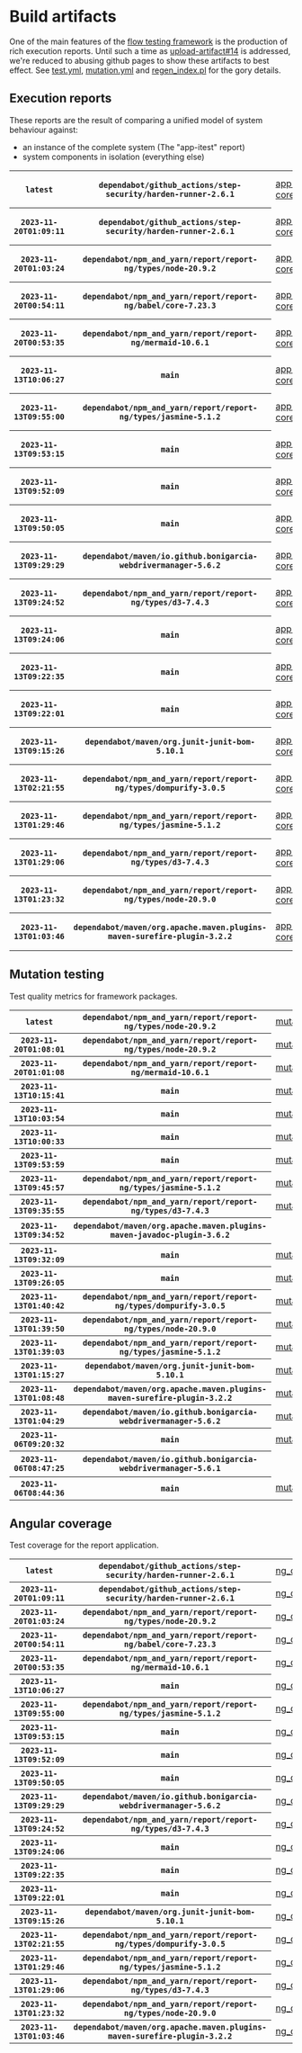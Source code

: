 # Build artifacts

One of the main features of the [flow testing framework](https://github.com/Mastercard/flow) is the production of rich execution reports.
Until such a time as [upload-artifact#14](https://github.com/actions/upload-artifact/issues/14) is addressed, we're reduced to abusing github pages to show these artifacts to best effect.
See [test.yml](https://github.com/Mastercard/flow/blob/main/.github/workflows/test.yml), [mutation.yml](https://github.com/Mastercard/flow/blob/main/.github/workflows/mutation.yml) and [regen_index.pl](https://github.com/Mastercard/flow/blob/pages/regen_index.pl) for the gory details.

## Execution reports

These reports are the result of comparing a unified model of system behaviour against:
 * an instance of the complete system (The "app-itest" report)
 * system components in isolation (everything else)

<!-- start:execution -->
<table>
	<tbody>
		<tr> <th><code>latest</code></th>
			 <th><code>dependabot/github_actions/step-security/harden-runner-2.6.1</code></th>
			<td><a href="execution/latest/app-core/target/mctf/latest/index.html">app-core</a></td>
			<td><a href="execution/latest/app-histogram/target/mctf/latest/index.html">app-histogram</a></td>
			<td><a href="execution/latest/app-itest/target/mctf/latest/index.html">app-itest</a></td>
			<td><a href="execution/latest/app-queue/target/mctf/latest/index.html">app-queue</a></td>
			<td><a href="execution/latest/app-store/target/mctf/latest/index.html">app-store</a></td>
			<td><a href="execution/latest/app-ui/target/mctf/latest/index.html">app-ui</a></td>
			<td><a href="execution/latest/app-web-ui/target/mctf/latest/index.html">app-web-ui</a></td>
		</tr>
		<tr> <th><code>2023-11-20T01:09:11</code></th>
			 <th><code>dependabot/github_actions/step-security/harden-runner-2.6.1</code></th>
			<td><a href="execution/1700442551/app-core/target/mctf/latest/index.html">app-core</a></td>
			<td><a href="execution/1700442551/app-histogram/target/mctf/latest/index.html">app-histogram</a></td>
			<td><a href="execution/1700442551/app-itest/target/mctf/latest/index.html">app-itest</a></td>
			<td><a href="execution/1700442551/app-queue/target/mctf/latest/index.html">app-queue</a></td>
			<td><a href="execution/1700442551/app-store/target/mctf/latest/index.html">app-store</a></td>
			<td><a href="execution/1700442551/app-ui/target/mctf/latest/index.html">app-ui</a></td>
			<td><a href="execution/1700442551/app-web-ui/target/mctf/latest/index.html">app-web-ui</a></td>
		</tr>
		<tr> <th><code>2023-11-20T01:03:24</code></th>
			 <th><code>dependabot/npm_and_yarn/report/report-ng/types/node-20.9.2</code></th>
			<td><a href="execution/1700442204/app-core/target/mctf/latest/index.html">app-core</a></td>
			<td><a href="execution/1700442204/app-histogram/target/mctf/latest/index.html">app-histogram</a></td>
			<td><a href="execution/1700442204/app-itest/target/mctf/latest/index.html">app-itest</a></td>
			<td><a href="execution/1700442204/app-queue/target/mctf/latest/index.html">app-queue</a></td>
			<td><a href="execution/1700442204/app-store/target/mctf/latest/index.html">app-store</a></td>
			<td><a href="execution/1700442204/app-ui/target/mctf/latest/index.html">app-ui</a></td>
			<td><a href="execution/1700442204/app-web-ui/target/mctf/latest/index.html">app-web-ui</a></td>
		</tr>
		<tr> <th><code>2023-11-20T00:54:11</code></th>
			 <th><code>dependabot/npm_and_yarn/report/report-ng/babel/core-7.23.3</code></th>
			<td><a href="execution/1700441651/app-core/target/mctf/latest/index.html">app-core</a></td>
			<td><a href="execution/1700441651/app-histogram/target/mctf/latest/index.html">app-histogram</a></td>
			<td><a href="execution/1700441651/app-itest/target/mctf/latest/index.html">app-itest</a></td>
			<td><a href="execution/1700441651/app-queue/target/mctf/latest/index.html">app-queue</a></td>
			<td><a href="execution/1700441651/app-store/target/mctf/latest/index.html">app-store</a></td>
			<td><a href="execution/1700441651/app-ui/target/mctf/latest/index.html">app-ui</a></td>
			<td><a href="execution/1700441651/app-web-ui/target/mctf/latest/index.html">app-web-ui</a></td>
		</tr>
		<tr> <th><code>2023-11-20T00:53:35</code></th>
			 <th><code>dependabot/npm_and_yarn/report/report-ng/mermaid-10.6.1</code></th>
			<td><a href="execution/1700441615/app-core/target/mctf/latest/index.html">app-core</a></td>
			<td><a href="execution/1700441615/app-histogram/target/mctf/latest/index.html">app-histogram</a></td>
			<td><a href="execution/1700441615/app-itest/target/mctf/latest/index.html">app-itest</a></td>
			<td><a href="execution/1700441615/app-queue/target/mctf/latest/index.html">app-queue</a></td>
			<td><a href="execution/1700441615/app-store/target/mctf/latest/index.html">app-store</a></td>
			<td><a href="execution/1700441615/app-ui/target/mctf/latest/index.html">app-ui</a></td>
			<td><a href="execution/1700441615/app-web-ui/target/mctf/latest/index.html">app-web-ui</a></td>
		</tr>
		<tr> <th><code>2023-11-13T10:06:27</code></th>
			 <th><code>main</code></th>
			<td><a href="execution/1699869987/app-core/target/mctf/latest/index.html">app-core</a></td>
			<td><a href="execution/1699869987/app-histogram/target/mctf/latest/index.html">app-histogram</a></td>
			<td><a href="execution/1699869987/app-itest/target/mctf/latest/index.html">app-itest</a></td>
			<td><a href="execution/1699869987/app-queue/target/mctf/latest/index.html">app-queue</a></td>
			<td><a href="execution/1699869987/app-store/target/mctf/latest/index.html">app-store</a></td>
			<td><a href="execution/1699869987/app-ui/target/mctf/latest/index.html">app-ui</a></td>
			<td><a href="execution/1699869987/app-web-ui/target/mctf/latest/index.html">app-web-ui</a></td>
		</tr>
		<tr> <th><code>2023-11-13T09:55:00</code></th>
			 <th><code>dependabot/npm_and_yarn/report/report-ng/types/jasmine-5.1.2</code></th>
			<td><a href="execution/1699869300/app-core/target/mctf/latest/index.html">app-core</a></td>
			<td><a href="execution/1699869300/app-histogram/target/mctf/latest/index.html">app-histogram</a></td>
			<td><a href="execution/1699869300/app-itest/target/mctf/latest/index.html">app-itest</a></td>
			<td><a href="execution/1699869300/app-queue/target/mctf/latest/index.html">app-queue</a></td>
			<td><a href="execution/1699869300/app-store/target/mctf/latest/index.html">app-store</a></td>
			<td><a href="execution/1699869300/app-ui/target/mctf/latest/index.html">app-ui</a></td>
			<td><a href="execution/1699869300/app-web-ui/target/mctf/latest/index.html">app-web-ui</a></td>
		</tr>
		<tr> <th><code>2023-11-13T09:53:15</code></th>
			 <th><code>main</code></th>
			<td><a href="execution/1699869195/app-core/target/mctf/latest/index.html">app-core</a></td>
			<td><a href="execution/1699869195/app-histogram/target/mctf/latest/index.html">app-histogram</a></td>
			<td><a href="execution/1699869195/app-itest/target/mctf/latest/index.html">app-itest</a></td>
			<td><a href="execution/1699869195/app-queue/target/mctf/latest/index.html">app-queue</a></td>
			<td><a href="execution/1699869195/app-store/target/mctf/latest/index.html">app-store</a></td>
			<td><a href="execution/1699869195/app-ui/target/mctf/latest/index.html">app-ui</a></td>
			<td><a href="execution/1699869195/app-web-ui/target/mctf/latest/index.html">app-web-ui</a></td>
		</tr>
		<tr> <th><code>2023-11-13T09:52:09</code></th>
			 <th><code>main</code></th>
			<td><a href="execution/1699869129/app-core/target/mctf/latest/index.html">app-core</a></td>
			<td><a href="execution/1699869129/app-histogram/target/mctf/latest/index.html">app-histogram</a></td>
			<td><a href="execution/1699869129/app-itest/target/mctf/latest/index.html">app-itest</a></td>
			<td><a href="execution/1699869129/app-queue/target/mctf/latest/index.html">app-queue</a></td>
			<td><a href="execution/1699869129/app-store/target/mctf/latest/index.html">app-store</a></td>
			<td><a href="execution/1699869129/app-ui/target/mctf/latest/index.html">app-ui</a></td>
			<td><a href="execution/1699869129/app-web-ui/target/mctf/latest/index.html">app-web-ui</a></td>
		</tr>
		<tr> <th><code>2023-11-13T09:50:05</code></th>
			 <th><code>main</code></th>
			<td><a href="execution/1699869005/app-core/target/mctf/latest/index.html">app-core</a></td>
			<td><a href="execution/1699869005/app-histogram/target/mctf/latest/index.html">app-histogram</a></td>
			<td><a href="execution/1699869005/app-itest/target/mctf/latest/index.html">app-itest</a></td>
			<td><a href="execution/1699869005/app-queue/target/mctf/latest/index.html">app-queue</a></td>
			<td><a href="execution/1699869005/app-store/target/mctf/latest/index.html">app-store</a></td>
			<td><a href="execution/1699869005/app-ui/target/mctf/latest/index.html">app-ui</a></td>
			<td><a href="execution/1699869005/app-web-ui/target/mctf/latest/index.html">app-web-ui</a></td>
		</tr>
		<tr> <th><code>2023-11-13T09:29:29</code></th>
			 <th><code>dependabot/maven/io.github.bonigarcia-webdrivermanager-5.6.2</code></th>
			<td><a href="execution/1699867769/app-core/target/mctf/latest/index.html">app-core</a></td>
			<td><a href="execution/1699867769/app-histogram/target/mctf/latest/index.html">app-histogram</a></td>
			<td><a href="execution/1699867769/app-itest/target/mctf/latest/index.html">app-itest</a></td>
			<td><a href="execution/1699867769/app-queue/target/mctf/latest/index.html">app-queue</a></td>
			<td><a href="execution/1699867769/app-store/target/mctf/latest/index.html">app-store</a></td>
			<td><a href="execution/1699867769/app-ui/target/mctf/latest/index.html">app-ui</a></td>
			<td><a href="execution/1699867769/app-web-ui/target/mctf/latest/index.html">app-web-ui</a></td>
		</tr>
		<tr> <th><code>2023-11-13T09:24:52</code></th>
			 <th><code>dependabot/npm_and_yarn/report/report-ng/types/d3-7.4.3</code></th>
			<td><a href="execution/1699867492/app-core/target/mctf/latest/index.html">app-core</a></td>
			<td><a href="execution/1699867492/app-histogram/target/mctf/latest/index.html">app-histogram</a></td>
			<td><a href="execution/1699867492/app-itest/target/mctf/latest/index.html">app-itest</a></td>
			<td><a href="execution/1699867492/app-queue/target/mctf/latest/index.html">app-queue</a></td>
			<td><a href="execution/1699867492/app-store/target/mctf/latest/index.html">app-store</a></td>
			<td><a href="execution/1699867492/app-ui/target/mctf/latest/index.html">app-ui</a></td>
			<td><a href="execution/1699867492/app-web-ui/target/mctf/latest/index.html">app-web-ui</a></td>
		</tr>
		<tr> <th><code>2023-11-13T09:24:06</code></th>
			 <th><code>main</code></th>
			<td><a href="execution/1699867446/app-core/target/mctf/latest/index.html">app-core</a></td>
			<td><a href="execution/1699867446/app-histogram/target/mctf/latest/index.html">app-histogram</a></td>
			<td><a href="execution/1699867446/app-itest/target/mctf/latest/index.html">app-itest</a></td>
			<td><a href="execution/1699867446/app-queue/target/mctf/latest/index.html">app-queue</a></td>
			<td><a href="execution/1699867446/app-store/target/mctf/latest/index.html">app-store</a></td>
			<td><a href="execution/1699867446/app-ui/target/mctf/latest/index.html">app-ui</a></td>
			<td><a href="execution/1699867446/app-web-ui/target/mctf/latest/index.html">app-web-ui</a></td>
		</tr>
		<tr> <th><code>2023-11-13T09:22:35</code></th>
			 <th><code>main</code></th>
			<td><a href="execution/1699867355/app-core/target/mctf/latest/index.html">app-core</a></td>
			<td><a href="execution/1699867355/app-histogram/target/mctf/latest/index.html">app-histogram</a></td>
			<td><a href="execution/1699867355/app-itest/target/mctf/latest/index.html">app-itest</a></td>
			<td><a href="execution/1699867355/app-queue/target/mctf/latest/index.html">app-queue</a></td>
			<td><a href="execution/1699867355/app-store/target/mctf/latest/index.html">app-store</a></td>
			<td><a href="execution/1699867355/app-ui/target/mctf/latest/index.html">app-ui</a></td>
			<td><a href="execution/1699867355/app-web-ui/target/mctf/latest/index.html">app-web-ui</a></td>
		</tr>
		<tr> <th><code>2023-11-13T09:22:01</code></th>
			 <th><code>main</code></th>
			<td><a href="execution/1699867321/app-core/target/mctf/latest/index.html">app-core</a></td>
			<td><a href="execution/1699867321/app-histogram/target/mctf/latest/index.html">app-histogram</a></td>
			<td><a href="execution/1699867321/app-itest/target/mctf/latest/index.html">app-itest</a></td>
			<td><a href="execution/1699867321/app-queue/target/mctf/latest/index.html">app-queue</a></td>
			<td><a href="execution/1699867321/app-store/target/mctf/latest/index.html">app-store</a></td>
			<td><a href="execution/1699867321/app-ui/target/mctf/latest/index.html">app-ui</a></td>
			<td><a href="execution/1699867321/app-web-ui/target/mctf/latest/index.html">app-web-ui</a></td>
		</tr>
		<tr> <th><code>2023-11-13T09:15:26</code></th>
			 <th><code>dependabot/maven/org.junit-junit-bom-5.10.1</code></th>
			<td><a href="execution/1699866926/app-core/target/mctf/latest/index.html">app-core</a></td>
			<td><a href="execution/1699866926/app-histogram/target/mctf/latest/index.html">app-histogram</a></td>
			<td><a href="execution/1699866926/app-itest/target/mctf/latest/index.html">app-itest</a></td>
			<td><a href="execution/1699866926/app-queue/target/mctf/latest/index.html">app-queue</a></td>
			<td><a href="execution/1699866926/app-store/target/mctf/latest/index.html">app-store</a></td>
			<td><a href="execution/1699866926/app-ui/target/mctf/latest/index.html">app-ui</a></td>
			<td><a href="execution/1699866926/app-web-ui/target/mctf/latest/index.html">app-web-ui</a></td>
		</tr>
		<tr> <th><code>2023-11-13T02:21:55</code></th>
			 <th><code>dependabot/npm_and_yarn/report/report-ng/types/dompurify-3.0.5</code></th>
			<td><a href="execution/1699842115/app-core/target/mctf/latest/index.html">app-core</a></td>
			<td><a href="execution/1699842115/app-histogram/target/mctf/latest/index.html">app-histogram</a></td>
			<td><a href="execution/1699842115/app-itest/target/mctf/latest/index.html">app-itest</a></td>
			<td><a href="execution/1699842115/app-queue/target/mctf/latest/index.html">app-queue</a></td>
			<td><a href="execution/1699842115/app-store/target/mctf/latest/index.html">app-store</a></td>
			<td><a href="execution/1699842115/app-ui/target/mctf/latest/index.html">app-ui</a></td>
			<td><a href="execution/1699842115/app-web-ui/target/mctf/latest/index.html">app-web-ui</a></td>
		</tr>
		<tr> <th><code>2023-11-13T01:29:46</code></th>
			 <th><code>dependabot/npm_and_yarn/report/report-ng/types/jasmine-5.1.2</code></th>
			<td><a href="execution/1699838986/app-core/target/mctf/latest/index.html">app-core</a></td>
			<td><a href="execution/1699838986/app-histogram/target/mctf/latest/index.html">app-histogram</a></td>
			<td><a href="execution/1699838986/app-itest/target/mctf/latest/index.html">app-itest</a></td>
			<td><a href="execution/1699838986/app-queue/target/mctf/latest/index.html">app-queue</a></td>
			<td><a href="execution/1699838986/app-store/target/mctf/latest/index.html">app-store</a></td>
			<td><a href="execution/1699838986/app-ui/target/mctf/latest/index.html">app-ui</a></td>
			<td><a href="execution/1699838986/app-web-ui/target/mctf/latest/index.html">app-web-ui</a></td>
		</tr>
		<tr> <th><code>2023-11-13T01:29:06</code></th>
			 <th><code>dependabot/npm_and_yarn/report/report-ng/types/d3-7.4.3</code></th>
			<td><a href="execution/1699838946/app-core/target/mctf/latest/index.html">app-core</a></td>
			<td><a href="execution/1699838946/app-histogram/target/mctf/latest/index.html">app-histogram</a></td>
			<td><a href="execution/1699838946/app-itest/target/mctf/latest/index.html">app-itest</a></td>
			<td><a href="execution/1699838946/app-queue/target/mctf/latest/index.html">app-queue</a></td>
			<td><a href="execution/1699838946/app-store/target/mctf/latest/index.html">app-store</a></td>
			<td><a href="execution/1699838946/app-ui/target/mctf/latest/index.html">app-ui</a></td>
			<td><a href="execution/1699838946/app-web-ui/target/mctf/latest/index.html">app-web-ui</a></td>
		</tr>
		<tr> <th><code>2023-11-13T01:23:32</code></th>
			 <th><code>dependabot/npm_and_yarn/report/report-ng/types/node-20.9.0</code></th>
			<td><a href="execution/1699838612/app-core/target/mctf/latest/index.html">app-core</a></td>
			<td><a href="execution/1699838612/app-histogram/target/mctf/latest/index.html">app-histogram</a></td>
			<td><a href="execution/1699838612/app-itest/target/mctf/latest/index.html">app-itest</a></td>
			<td><a href="execution/1699838612/app-queue/target/mctf/latest/index.html">app-queue</a></td>
			<td><a href="execution/1699838612/app-store/target/mctf/latest/index.html">app-store</a></td>
			<td><a href="execution/1699838612/app-ui/target/mctf/latest/index.html">app-ui</a></td>
			<td><a href="execution/1699838612/app-web-ui/target/mctf/latest/index.html">app-web-ui</a></td>
		</tr>
		<tr> <th><code>2023-11-13T01:03:46</code></th>
			 <th><code>dependabot/maven/org.apache.maven.plugins-maven-surefire-plugin-3.2.2</code></th>
			<td><a href="execution/1699837426/app-core/target/mctf/latest/index.html">app-core</a></td>
			<td><a href="execution/1699837426/app-histogram/target/mctf/latest/index.html">app-histogram</a></td>
			<td><a href="execution/1699837426/app-itest/target/mctf/latest/index.html">app-itest</a></td>
			<td><a href="execution/1699837426/app-queue/target/mctf/latest/index.html">app-queue</a></td>
			<td><a href="execution/1699837426/app-store/target/mctf/latest/index.html">app-store</a></td>
			<td><a href="execution/1699837426/app-ui/target/mctf/latest/index.html">app-ui</a></td>
			<td><a href="execution/1699837426/app-web-ui/target/mctf/latest/index.html">app-web-ui</a></td>
		</tr>
	</tbody>
</table>
<!-- end:execution -->

## Mutation testing

Test quality metrics for framework packages.

<!-- start:mutation -->
<table>
	<tbody>
		<tr> <th><code>latest</code></th>
			 <th><code>dependabot/npm_and_yarn/report/report-ng/types/node-20.9.2</code></th>
			<td><a href="mutation/latest/mutation_report/index.html">mutation</a></td>
			<td></td>
			<td></td>
			<td></td>
			<td></td>
			<td></td>
			<td></td>
			<td></td>
			<td></td>
			<td></td>
			<td></td>
			<td></td>
			<td></td>
			<td></td>
			<td></td>
			<td></td>
			<td></td>
			<td></td>
			<td></td>
			<td></td>
		</tr>
		<tr> <th><code>2023-11-20T01:08:01</code></th>
			 <th><code>dependabot/npm_and_yarn/report/report-ng/types/node-20.9.2</code></th>
			<td><a href="mutation/1700442481/mutation_report/index.html">mutation</a></td>
			<td></td>
			<td></td>
			<td></td>
			<td></td>
			<td></td>
			<td></td>
			<td></td>
			<td></td>
			<td></td>
			<td></td>
			<td></td>
			<td></td>
			<td></td>
			<td></td>
			<td></td>
			<td></td>
			<td></td>
			<td></td>
			<td></td>
		</tr>
		<tr> <th><code>2023-11-20T01:01:08</code></th>
			 <th><code>dependabot/npm_and_yarn/report/report-ng/mermaid-10.6.1</code></th>
			<td><a href="mutation/1700442068/mutation_report/index.html">mutation</a></td>
			<td></td>
			<td></td>
			<td></td>
			<td></td>
			<td></td>
			<td></td>
			<td></td>
			<td></td>
			<td></td>
			<td></td>
			<td></td>
			<td></td>
			<td></td>
			<td></td>
			<td></td>
			<td></td>
			<td></td>
			<td></td>
			<td></td>
		</tr>
		<tr> <th><code>2023-11-13T10:15:41</code></th>
			 <th><code>main</code></th>
			<td><a href="mutation/1699870541/mutation_report/index.html">mutation</a></td>
			<td></td>
			<td></td>
			<td></td>
			<td></td>
			<td></td>
			<td></td>
			<td></td>
			<td></td>
			<td></td>
			<td></td>
			<td></td>
			<td></td>
			<td></td>
			<td></td>
			<td></td>
			<td></td>
			<td></td>
			<td></td>
			<td></td>
		</tr>
		<tr> <th><code>2023-11-13T10:03:54</code></th>
			 <th><code>main</code></th>
			<td><a href="mutation/1699869834/mutation_report/index.html">mutation</a></td>
			<td></td>
			<td></td>
			<td></td>
			<td></td>
			<td></td>
			<td></td>
			<td></td>
			<td></td>
			<td></td>
			<td></td>
			<td></td>
			<td></td>
			<td></td>
			<td></td>
			<td></td>
			<td></td>
			<td></td>
			<td></td>
			<td></td>
		</tr>
		<tr> <th><code>2023-11-13T10:00:33</code></th>
			 <th><code>main</code></th>
			<td><a href="mutation/1699869633/mutation_report/index.html">mutation</a></td>
			<td></td>
			<td></td>
			<td></td>
			<td></td>
			<td></td>
			<td></td>
			<td></td>
			<td></td>
			<td></td>
			<td></td>
			<td></td>
			<td></td>
			<td></td>
			<td></td>
			<td></td>
			<td></td>
			<td></td>
			<td></td>
			<td></td>
		</tr>
		<tr> <th><code>2023-11-13T09:53:59</code></th>
			 <th><code>main</code></th>
			<td><a href="mutation/1699869239/mutation_report/index.html">mutation</a></td>
			<td></td>
			<td></td>
			<td></td>
			<td></td>
			<td></td>
			<td></td>
			<td></td>
			<td></td>
			<td></td>
			<td></td>
			<td></td>
			<td></td>
			<td></td>
			<td></td>
			<td></td>
			<td></td>
			<td></td>
			<td></td>
			<td></td>
		</tr>
		<tr> <th><code>2023-11-13T09:45:57</code></th>
			 <th><code>dependabot/npm_and_yarn/report/report-ng/types/jasmine-5.1.2</code></th>
			<td><a href="mutation/1699868757/mutation_report/index.html">mutation</a></td>
			<td></td>
			<td></td>
			<td></td>
			<td></td>
			<td></td>
			<td></td>
			<td></td>
			<td></td>
			<td></td>
			<td></td>
			<td></td>
			<td></td>
			<td></td>
			<td></td>
			<td></td>
			<td></td>
			<td></td>
			<td></td>
			<td></td>
		</tr>
		<tr> <th><code>2023-11-13T09:35:55</code></th>
			 <th><code>dependabot/npm_and_yarn/report/report-ng/types/d3-7.4.3</code></th>
			<td><a href="mutation/1699868155/mutation_report/index.html">mutation</a></td>
			<td></td>
			<td></td>
			<td></td>
			<td></td>
			<td></td>
			<td></td>
			<td></td>
			<td></td>
			<td></td>
			<td></td>
			<td></td>
			<td></td>
			<td></td>
			<td></td>
			<td></td>
			<td></td>
			<td></td>
			<td></td>
			<td></td>
		</tr>
		<tr> <th><code>2023-11-13T09:34:52</code></th>
			 <th><code>dependabot/maven/org.apache.maven.plugins-maven-javadoc-plugin-3.6.2</code></th>
			<td></td>
			<td><a href="mutation/1699868092/mutation_report/index.html">mutation_report</a></td>
			<td><a href="mutation/1699868092/project_mutation_reports/aggregator/target/pit-reports/index.html">project_mutation_reports/aggregator/target/pit-reports</a></td>
			<td><a href="mutation/1699868092/project_mutation_reports/api/target/pit-reports/index.html">project_mutation_reports/api/target/pit-reports</a></td>
			<td><a href="mutation/1699868092/project_mutation_reports/assert/assert-core/target/pit-reports/index.html">project_mutation_reports/assert/assert-core/target/pit-reports</a></td>
			<td><a href="mutation/1699868092/project_mutation_reports/assert/assert-filter/target/pit-reports/index.html">project_mutation_reports/assert/assert-filter/target/pit-reports</a></td>
			<td><a href="mutation/1699868092/project_mutation_reports/assert/assert-junit5/target/pit-reports/index.html">project_mutation_reports/assert/assert-junit5/target/pit-reports</a></td>
			<td><a href="mutation/1699868092/project_mutation_reports/builder/target/pit-reports/index.html">project_mutation_reports/builder/target/pit-reports</a></td>
			<td><a href="mutation/1699868092/project_mutation_reports/message/message-core/target/pit-reports/index.html">project_mutation_reports/message/message-core/target/pit-reports</a></td>
			<td><a href="mutation/1699868092/project_mutation_reports/message/message-http/target/pit-reports/index.html">project_mutation_reports/message/message-http/target/pit-reports</a></td>
			<td><a href="mutation/1699868092/project_mutation_reports/message/message-json/target/pit-reports/index.html">project_mutation_reports/message/message-json/target/pit-reports</a></td>
			<td><a href="mutation/1699868092/project_mutation_reports/message/message-sql/target/pit-reports/index.html">project_mutation_reports/message/message-sql/target/pit-reports</a></td>
			<td><a href="mutation/1699868092/project_mutation_reports/message/message-text/target/pit-reports/index.html">project_mutation_reports/message/message-text/target/pit-reports</a></td>
			<td><a href="mutation/1699868092/project_mutation_reports/message/message-web/target/pit-reports/index.html">project_mutation_reports/message/message-web/target/pit-reports</a></td>
			<td><a href="mutation/1699868092/project_mutation_reports/message/message-xml/target/pit-reports/index.html">project_mutation_reports/message/message-xml/target/pit-reports</a></td>
			<td><a href="mutation/1699868092/project_mutation_reports/model/target/pit-reports/index.html">project_mutation_reports/model/target/pit-reports</a></td>
			<td><a href="mutation/1699868092/project_mutation_reports/report/duct/target/pit-reports/index.html">project_mutation_reports/report/duct/target/pit-reports</a></td>
			<td><a href="mutation/1699868092/project_mutation_reports/report/report-core/target/pit-reports/index.html">project_mutation_reports/report/report-core/target/pit-reports</a></td>
			<td><a href="mutation/1699868092/project_mutation_reports/validation/validation-core/target/pit-reports/index.html">project_mutation_reports/validation/validation-core/target/pit-reports</a></td>
			<td><a href="mutation/1699868092/project_mutation_reports/validation/validation-junit5/target/pit-reports/index.html">project_mutation_reports/validation/validation-junit5/target/pit-reports</a></td>
		</tr>
		<tr> <th><code>2023-11-13T09:32:09</code></th>
			 <th><code>main</code></th>
			<td><a href="mutation/1699867929/mutation_report/index.html">mutation</a></td>
			<td></td>
			<td></td>
			<td></td>
			<td></td>
			<td></td>
			<td></td>
			<td></td>
			<td></td>
			<td></td>
			<td></td>
			<td></td>
			<td></td>
			<td></td>
			<td></td>
			<td></td>
			<td></td>
			<td></td>
			<td></td>
			<td></td>
		</tr>
		<tr> <th><code>2023-11-13T09:26:05</code></th>
			 <th><code>main</code></th>
			<td><a href="mutation/1699867565/mutation_report/index.html">mutation</a></td>
			<td></td>
			<td></td>
			<td></td>
			<td></td>
			<td></td>
			<td></td>
			<td></td>
			<td></td>
			<td></td>
			<td></td>
			<td></td>
			<td></td>
			<td></td>
			<td></td>
			<td></td>
			<td></td>
			<td></td>
			<td></td>
			<td></td>
		</tr>
		<tr> <th><code>2023-11-13T01:40:42</code></th>
			 <th><code>dependabot/npm_and_yarn/report/report-ng/types/dompurify-3.0.5</code></th>
			<td><a href="mutation/1699839642/mutation_report/index.html">mutation</a></td>
			<td></td>
			<td></td>
			<td></td>
			<td></td>
			<td></td>
			<td></td>
			<td></td>
			<td></td>
			<td></td>
			<td></td>
			<td></td>
			<td></td>
			<td></td>
			<td></td>
			<td></td>
			<td></td>
			<td></td>
			<td></td>
			<td></td>
		</tr>
		<tr> <th><code>2023-11-13T01:39:50</code></th>
			 <th><code>dependabot/npm_and_yarn/report/report-ng/types/node-20.9.0</code></th>
			<td><a href="mutation/1699839590/mutation_report/index.html">mutation</a></td>
			<td></td>
			<td></td>
			<td></td>
			<td></td>
			<td></td>
			<td></td>
			<td></td>
			<td></td>
			<td></td>
			<td></td>
			<td></td>
			<td></td>
			<td></td>
			<td></td>
			<td></td>
			<td></td>
			<td></td>
			<td></td>
			<td></td>
		</tr>
		<tr> <th><code>2023-11-13T01:39:03</code></th>
			 <th><code>dependabot/npm_and_yarn/report/report-ng/types/jasmine-5.1.2</code></th>
			<td><a href="mutation/1699839543/mutation_report/index.html">mutation</a></td>
			<td></td>
			<td></td>
			<td></td>
			<td></td>
			<td></td>
			<td></td>
			<td></td>
			<td></td>
			<td></td>
			<td></td>
			<td></td>
			<td></td>
			<td></td>
			<td></td>
			<td></td>
			<td></td>
			<td></td>
			<td></td>
			<td></td>
		</tr>
		<tr> <th><code>2023-11-13T01:15:27</code></th>
			 <th><code>dependabot/maven/org.junit-junit-bom-5.10.1</code></th>
			<td><a href="mutation/1699838127/mutation_report/index.html">mutation</a></td>
			<td></td>
			<td></td>
			<td></td>
			<td></td>
			<td></td>
			<td></td>
			<td></td>
			<td></td>
			<td></td>
			<td></td>
			<td></td>
			<td></td>
			<td></td>
			<td></td>
			<td></td>
			<td></td>
			<td></td>
			<td></td>
			<td></td>
		</tr>
		<tr> <th><code>2023-11-13T01:08:48</code></th>
			 <th><code>dependabot/maven/org.apache.maven.plugins-maven-surefire-plugin-3.2.2</code></th>
			<td><a href="mutation/1699837728/mutation_report/index.html">mutation</a></td>
			<td></td>
			<td></td>
			<td></td>
			<td></td>
			<td></td>
			<td></td>
			<td></td>
			<td></td>
			<td></td>
			<td></td>
			<td></td>
			<td></td>
			<td></td>
			<td></td>
			<td></td>
			<td></td>
			<td></td>
			<td></td>
			<td></td>
		</tr>
		<tr> <th><code>2023-11-13T01:04:29</code></th>
			 <th><code>dependabot/maven/io.github.bonigarcia-webdrivermanager-5.6.2</code></th>
			<td><a href="mutation/1699837469/mutation_report/index.html">mutation</a></td>
			<td></td>
			<td></td>
			<td></td>
			<td></td>
			<td></td>
			<td></td>
			<td></td>
			<td></td>
			<td></td>
			<td></td>
			<td></td>
			<td></td>
			<td></td>
			<td></td>
			<td></td>
			<td></td>
			<td></td>
			<td></td>
			<td></td>
		</tr>
		<tr> <th><code>2023-11-06T09:20:32</code></th>
			 <th><code>main</code></th>
			<td><a href="mutation/1699262432/mutation_report/index.html">mutation</a></td>
			<td></td>
			<td></td>
			<td></td>
			<td></td>
			<td></td>
			<td></td>
			<td></td>
			<td></td>
			<td></td>
			<td></td>
			<td></td>
			<td></td>
			<td></td>
			<td></td>
			<td></td>
			<td></td>
			<td></td>
			<td></td>
			<td></td>
		</tr>
		<tr> <th><code>2023-11-06T08:47:25</code></th>
			 <th><code>dependabot/maven/io.github.bonigarcia-webdrivermanager-5.6.1</code></th>
			<td></td>
			<td><a href="mutation/1699260445/mutation_report/index.html">mutation_report</a></td>
			<td></td>
			<td><a href="mutation/1699260445/project_mutation_reports/api/target/pit-reports/index.html">project_mutation_reports/api/target/pit-reports</a></td>
			<td></td>
			<td></td>
			<td></td>
			<td><a href="mutation/1699260445/project_mutation_reports/builder/target/pit-reports/index.html">project_mutation_reports/builder/target/pit-reports</a></td>
			<td><a href="mutation/1699260445/project_mutation_reports/message/message-core/target/pit-reports/index.html">project_mutation_reports/message/message-core/target/pit-reports</a></td>
			<td><a href="mutation/1699260445/project_mutation_reports/message/message-http/target/pit-reports/index.html">project_mutation_reports/message/message-http/target/pit-reports</a></td>
			<td><a href="mutation/1699260445/project_mutation_reports/message/message-json/target/pit-reports/index.html">project_mutation_reports/message/message-json/target/pit-reports</a></td>
			<td><a href="mutation/1699260445/project_mutation_reports/message/message-sql/target/pit-reports/index.html">project_mutation_reports/message/message-sql/target/pit-reports</a></td>
			<td><a href="mutation/1699260445/project_mutation_reports/message/message-text/target/pit-reports/index.html">project_mutation_reports/message/message-text/target/pit-reports</a></td>
			<td><a href="mutation/1699260445/project_mutation_reports/message/message-web/target/pit-reports/index.html">project_mutation_reports/message/message-web/target/pit-reports</a></td>
			<td><a href="mutation/1699260445/project_mutation_reports/message/message-xml/target/pit-reports/index.html">project_mutation_reports/message/message-xml/target/pit-reports</a></td>
			<td><a href="mutation/1699260445/project_mutation_reports/model/target/pit-reports/index.html">project_mutation_reports/model/target/pit-reports</a></td>
			<td></td>
			<td></td>
			<td><a href="mutation/1699260445/project_mutation_reports/validation/validation-core/target/pit-reports/index.html">project_mutation_reports/validation/validation-core/target/pit-reports</a></td>
			<td><a href="mutation/1699260445/project_mutation_reports/validation/validation-junit5/target/pit-reports/index.html">project_mutation_reports/validation/validation-junit5/target/pit-reports</a></td>
		</tr>
		<tr> <th><code>2023-11-06T08:44:36</code></th>
			 <th><code>main</code></th>
			<td><a href="mutation/1699260276/mutation_report/index.html">mutation</a></td>
			<td></td>
			<td></td>
			<td></td>
			<td></td>
			<td></td>
			<td></td>
			<td></td>
			<td></td>
			<td></td>
			<td></td>
			<td></td>
			<td></td>
			<td></td>
			<td></td>
			<td></td>
			<td></td>
			<td></td>
			<td></td>
			<td></td>
		</tr>
	</tbody>
</table>
<!-- end:mutation -->

## Angular coverage

Test coverage for the report application.

<!-- start:ng_coverage -->
<table>
	<tbody>
		<tr> <th><code>latest</code></th>
			 <th><code>dependabot/github_actions/step-security/harden-runner-2.6.1</code></th>
			<td><a href="ng_coverage/latest/report/index.html">ng_coverage</a></td>
		</tr>
		<tr> <th><code>2023-11-20T01:09:11</code></th>
			 <th><code>dependabot/github_actions/step-security/harden-runner-2.6.1</code></th>
			<td><a href="ng_coverage/1700442551/report/index.html">ng_coverage</a></td>
		</tr>
		<tr> <th><code>2023-11-20T01:03:24</code></th>
			 <th><code>dependabot/npm_and_yarn/report/report-ng/types/node-20.9.2</code></th>
			<td><a href="ng_coverage/1700442204/report/index.html">ng_coverage</a></td>
		</tr>
		<tr> <th><code>2023-11-20T00:54:11</code></th>
			 <th><code>dependabot/npm_and_yarn/report/report-ng/babel/core-7.23.3</code></th>
			<td><a href="ng_coverage/1700441651/report/index.html">ng_coverage</a></td>
		</tr>
		<tr> <th><code>2023-11-20T00:53:35</code></th>
			 <th><code>dependabot/npm_and_yarn/report/report-ng/mermaid-10.6.1</code></th>
			<td><a href="ng_coverage/1700441615/report/index.html">ng_coverage</a></td>
		</tr>
		<tr> <th><code>2023-11-13T10:06:27</code></th>
			 <th><code>main</code></th>
			<td><a href="ng_coverage/1699869987/report/index.html">ng_coverage</a></td>
		</tr>
		<tr> <th><code>2023-11-13T09:55:00</code></th>
			 <th><code>dependabot/npm_and_yarn/report/report-ng/types/jasmine-5.1.2</code></th>
			<td><a href="ng_coverage/1699869300/report/index.html">ng_coverage</a></td>
		</tr>
		<tr> <th><code>2023-11-13T09:53:15</code></th>
			 <th><code>main</code></th>
			<td><a href="ng_coverage/1699869195/report/index.html">ng_coverage</a></td>
		</tr>
		<tr> <th><code>2023-11-13T09:52:09</code></th>
			 <th><code>main</code></th>
			<td><a href="ng_coverage/1699869129/report/index.html">ng_coverage</a></td>
		</tr>
		<tr> <th><code>2023-11-13T09:50:05</code></th>
			 <th><code>main</code></th>
			<td><a href="ng_coverage/1699869005/report/index.html">ng_coverage</a></td>
		</tr>
		<tr> <th><code>2023-11-13T09:29:29</code></th>
			 <th><code>dependabot/maven/io.github.bonigarcia-webdrivermanager-5.6.2</code></th>
			<td><a href="ng_coverage/1699867769/report/index.html">ng_coverage</a></td>
		</tr>
		<tr> <th><code>2023-11-13T09:24:52</code></th>
			 <th><code>dependabot/npm_and_yarn/report/report-ng/types/d3-7.4.3</code></th>
			<td><a href="ng_coverage/1699867492/report/index.html">ng_coverage</a></td>
		</tr>
		<tr> <th><code>2023-11-13T09:24:06</code></th>
			 <th><code>main</code></th>
			<td><a href="ng_coverage/1699867446/report/index.html">ng_coverage</a></td>
		</tr>
		<tr> <th><code>2023-11-13T09:22:35</code></th>
			 <th><code>main</code></th>
			<td><a href="ng_coverage/1699867355/report/index.html">ng_coverage</a></td>
		</tr>
		<tr> <th><code>2023-11-13T09:22:01</code></th>
			 <th><code>main</code></th>
			<td><a href="ng_coverage/1699867321/report/index.html">ng_coverage</a></td>
		</tr>
		<tr> <th><code>2023-11-13T09:15:26</code></th>
			 <th><code>dependabot/maven/org.junit-junit-bom-5.10.1</code></th>
			<td><a href="ng_coverage/1699866926/report/index.html">ng_coverage</a></td>
		</tr>
		<tr> <th><code>2023-11-13T02:21:55</code></th>
			 <th><code>dependabot/npm_and_yarn/report/report-ng/types/dompurify-3.0.5</code></th>
			<td><a href="ng_coverage/1699842115/report/index.html">ng_coverage</a></td>
		</tr>
		<tr> <th><code>2023-11-13T01:29:46</code></th>
			 <th><code>dependabot/npm_and_yarn/report/report-ng/types/jasmine-5.1.2</code></th>
			<td><a href="ng_coverage/1699838986/report/index.html">ng_coverage</a></td>
		</tr>
		<tr> <th><code>2023-11-13T01:29:06</code></th>
			 <th><code>dependabot/npm_and_yarn/report/report-ng/types/d3-7.4.3</code></th>
			<td><a href="ng_coverage/1699838946/report/index.html">ng_coverage</a></td>
		</tr>
		<tr> <th><code>2023-11-13T01:23:32</code></th>
			 <th><code>dependabot/npm_and_yarn/report/report-ng/types/node-20.9.0</code></th>
			<td><a href="ng_coverage/1699838612/report/index.html">ng_coverage</a></td>
		</tr>
		<tr> <th><code>2023-11-13T01:03:46</code></th>
			 <th><code>dependabot/maven/org.apache.maven.plugins-maven-surefire-plugin-3.2.2</code></th>
			<td><a href="ng_coverage/1699837426/report/index.html">ng_coverage</a></td>
		</tr>
	</tbody>
</table>
<!-- end:ng_coverage -->